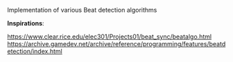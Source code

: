 Implementation of various Beat detection algorithms

**Inspirations**:

https://www.clear.rice.edu/elec301/Projects01/beat_sync/beatalgo.html
https://archive.gamedev.net/archive/reference/programming/features/beatdetection/index.html
